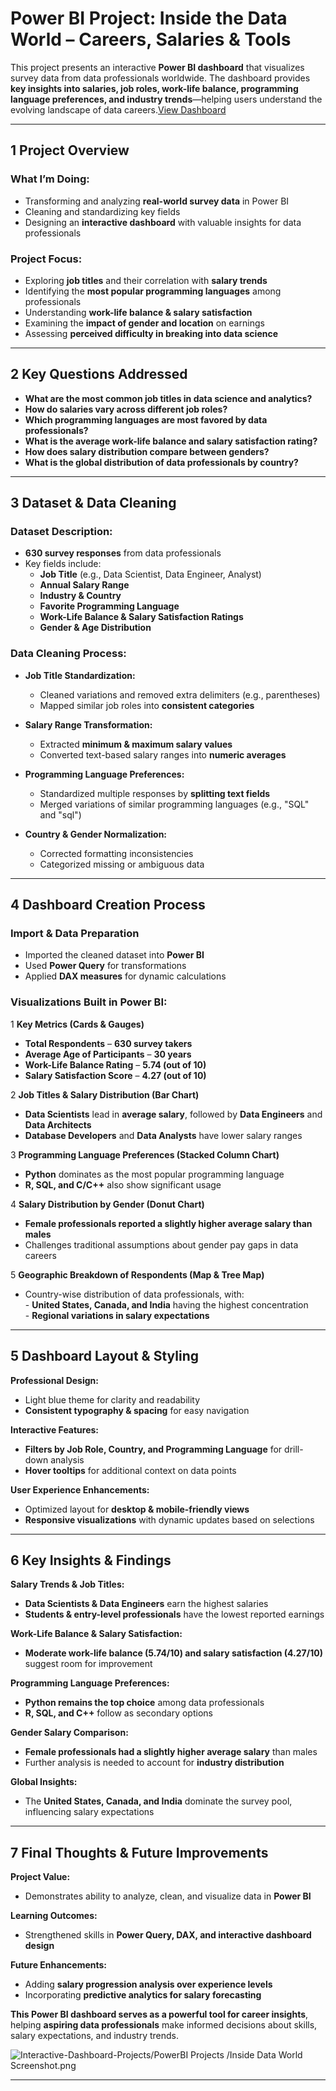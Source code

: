 # **Power BI Project: Inside the Data World – Careers, Salaries & Tools**  

This project presents an interactive **Power BI dashboard** that visualizes survey data from data professionals worldwide. The dashboard provides **key insights into salaries, job roles, work-life balance, programming language preferences, and industry trends**—helping users understand the evolving landscape of data careers.<a href="https://github.com/AshrithaGaniga/Interactive-Dashboard-Projects/blob/main/PowerBI%20Projects/Inside%20Data%20World%20Screenshot.png ">View Dashboard </a>

---

## **1️ Project Overview**  

###  **What I’m Doing:**  
- Transforming and analyzing **real-world survey data** in Power BI  
- Cleaning and standardizing key fields  
- Designing an **interactive dashboard** with valuable insights for data professionals  

###  **Project Focus:**  
- Exploring **job titles** and their correlation with **salary trends**  
- Identifying the **most popular programming languages** among professionals  
- Understanding **work-life balance & salary satisfaction**  
- Examining the **impact of gender and location** on earnings  
- Assessing **perceived difficulty in breaking into data science**  

---

## **2️ Key Questions Addressed**  

- **What are the most common job titles in data science and analytics?**  
- **How do salaries vary across different job roles?**  
- **Which programming languages are most favored by data professionals?**  
- **What is the average work-life balance and salary satisfaction rating?**  
- **How does salary distribution compare between genders?**  
- **What is the global distribution of data professionals by country?**  

---

## **3️ Dataset & Data Cleaning**  

###  **Dataset Description:**  
- **630 survey responses** from data professionals  
- Key fields include:  
  - **Job Title** (e.g., Data Scientist, Data Engineer, Analyst)  
  - **Annual Salary Range**  
  - **Industry & Country**  
  - **Favorite Programming Language**  
  - **Work-Life Balance & Salary Satisfaction Ratings**  
  - **Gender & Age Distribution**  

###  **Data Cleaning Process:**  

- **Job Title Standardization:**  
  - Cleaned variations and removed extra delimiters (e.g., parentheses)  
  - Mapped similar job roles into **consistent categories**  

- **Salary Range Transformation:**  
  - Extracted **minimum & maximum salary values**  
  - Converted text-based salary ranges into **numeric averages**  

- **Programming Language Preferences:**  
  - Standardized multiple responses by **splitting text fields**  
  - Merged variations of similar programming languages (e.g., "SQL" and "sql")  

- **Country & Gender Normalization:**  
  - Corrected formatting inconsistencies  
  - Categorized missing or ambiguous data  

---

## **4️ Dashboard Creation Process**  

### **Import & Data Preparation**  
- Imported the cleaned dataset into **Power BI**  
- Used **Power Query** for transformations  
- Applied **DAX measures** for dynamic calculations  

###  **Visualizations Built in Power BI:**  

1 **Key Metrics (Cards & Gauges)**  
   - **Total Respondents** – **630 survey takers**  
   - **Average Age of Participants** – **30 years**  
   - **Work-Life Balance Rating** – **5.74 (out of 10)**  
   - **Salary Satisfaction Score** – **4.27 (out of 10)**  

2 **Job Titles & Salary Distribution (Bar Chart)**  
   - **Data Scientists** lead in **average salary**, followed by **Data Engineers** and **Data Architects**  
   - **Database Developers** and **Data Analysts** have lower salary ranges  

3 **Programming Language Preferences (Stacked Column Chart)**  
   - **Python** dominates as the most popular programming language  
   -  **R, SQL, and C/C++** also show significant usage  

4️ **Salary Distribution by Gender (Donut Chart)**  
   -  **Female professionals reported a slightly higher average salary than males**  
   -  Challenges traditional assumptions about gender pay gaps in data careers  

5️ **Geographic Breakdown of Respondents (Map & Tree Map)**  
   -  Country-wise distribution of data professionals, with:  
     - **United States, Canada, and India** having the highest concentration  
     - **Regional variations in salary expectations**  

---

## **5️ Dashboard Layout & Styling**  

 **Professional Design:**  
- Light blue theme for clarity and readability  
- **Consistent typography & spacing** for easy navigation  

**Interactive Features:**  
- **Filters by Job Role, Country, and Programming Language** for drill-down analysis  
- **Hover tooltips** for additional context on data points  

 **User Experience Enhancements:**  
- Optimized layout for **desktop & mobile-friendly views**  
- **Responsive visualizations** with dynamic updates based on selections  

---

## **6️ Key Insights & Findings**  

 **Salary Trends & Job Titles:**  
- **Data Scientists & Data Engineers** earn the highest salaries  
- **Students & entry-level professionals** have the lowest reported earnings  

 **Work-Life Balance & Salary Satisfaction:**  
-  **Moderate work-life balance (5.74/10) and salary satisfaction (4.27/10)** suggest room for improvement  

 **Programming Language Preferences:**  
-  **Python remains the top choice** among data professionals  
-  **R, SQL, and C++** follow as secondary options  

**Gender Salary Comparison:**  
- **Female professionals had a slightly higher average salary** than males  
- Further analysis is needed to account for **industry distribution**  

 **Global Insights:**  
- The **United States, Canada, and India** dominate the survey pool, influencing salary expectations  

---

## **7️ Final Thoughts & Future Improvements**  

 **Project Value:**  
- Demonstrates ability to analyze, clean, and visualize data in **Power BI**  

 **Learning Outcomes:**  
- Strengthened skills in **Power Query, DAX, and interactive dashboard design**  

 **Future Enhancements:**  
- Adding **salary progression analysis over experience levels**  
- Incorporating **predictive analytics for salary forecasting**  

 **This Power BI dashboard serves as a powerful tool for career insights**, helping **aspiring data professionals** make informed decisions about skills, salary expectations, and industry trends.  

 ![Interactive-Dashboard-Projects/PowerBI Projects
/Inside Data World Screenshot.png](https://github.com/AshrithaGaniga/Interactive-Dashboard-Projects/blob/main/PowerBI%20Projects/Inside%20Data%20World%20Screenshot.png)


---

